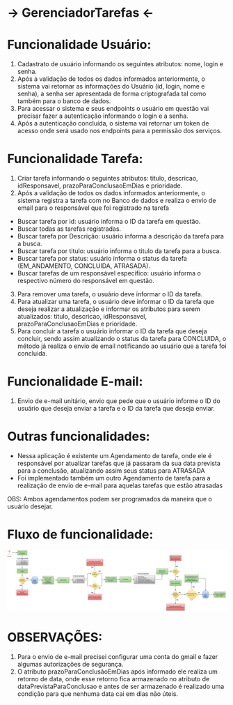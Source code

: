 # -> GerenciadorTarefas <-


# Funcionalidade Usuário:

1. Cadastrato de usuário informando os seguintes atributos: nome, login e senha.
2.  Após a validação de todos os dados informados anteriormente, o sistema vai retornar as informações do Usuário (id, login, nome e senha), a senha ser apresentada de forma criptografada tal como também para o banco de dados.
3.  Para acessar o sistema e seus endpoints o usuário em questão vai precisar fazer a autenticação informando o login e a senha.
4.  Após a autenticação concluída, o sistema vai retornar um token de acesso onde será usado nos endpoints para a permissão dos serviços.

# Funcionalidade Tarefa:

1. Criar tarefa informando o seguintes atributos: titulo, descricao, idResponsavel, prazoParaConclusaoEmDias e prioridade.
2. Após a validação de todos os dados informados anteriormente, o sistema registra a tarefa com no Banco de dados e realiza o envio de email para o responsável que foi registrado na tarefa

* Buscar tarefa por id: usuário informa o ID da tarefa em questão.
* Buscar todas as tarefas registradas.
* Buscar tarefa por Descrição: usuário informa a descrição da tarefa para a busca.
* Buscar tarefa por titulo: usuário informa o titulo da tarefa para a busca.
* Buscar tarefa por status: usuário informa o status da tarefa (EM_ANDAMENTO, CONCLUIDA, ATRASADA).
* Buscar tarefas de um responsável específico: usuário informa o respectivo número do responsável em questão.

3. Para remover uma tarefa, o usuário deve informar o ID da tarefa.
4. Para atualizar uma tarefa, o usuário deve informar o ID da tarefa que deseja realizar a atualização e informar os atributos para serem atualizados:  titulo, descricao, idResponsavel, prazoParaConclusaoEmDias e prioridade.
5. Para concluir a tarefa o usuário informar o ID da tarefa que deseja concluir, sendo assim atualizando o status da tarefa para CONCLUIDA, o método já realiza o envio de email notificando ao usuário que a tarefa foi concluida.

# Funcionalidade E-mail:

1. Envio de e-mail unitário, envio que pede que o usuário informe o ID do usuário que deseja enviar a tarefa e o ID da tarefa que deseja enviar.

# Outras funcionalidades:
  
  * Nessa aplicação é existente um Agendamento de tarefa, onde ele é responsável por atualizar tarefas que já passaram da sua data prevista para a conclusão, atualizando assim seus status para ATRASADA
  * Foi implementado também um outro Agendamento de tarefa para a realização de envio de e-mail para aquelas tarefas que estão atrasadas

OBS: Ambos agendamentos podem ser programados da maneira que o usuário desejar.

# Fluxo de funcionalidade:
![Gerenciador-de-Tarefa-fluxo](https://github.com/Brunno-Danyel/Projeto-Gerenciador-de-tarefas/blob/main/Documentos/Gerenciador-de-Tarefa-fluxo.png)



# OBSERVAÇÕES: 
1. Para o envio de e-mail precisei configurar uma conta do gmail e fazer algumas autorizações de segurança.
2. O atributo prazoParaConclusãoEmDias após informado ele realiza um retorno de data, onde esse retorno fica armazenado no atributo de dataPrevistaParaConclusao e antes de ser armazenado é realizado uma condição para que nenhuma data cai em dias não úteis.


